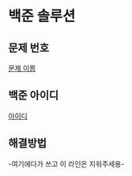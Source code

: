 # 백준 솔루션

## 문제 번호
[문제 이름]("https://www.acmicpc.net/problem/문제번호")

## 백준 아이디
[아이디]("https://www.acmicpc.net/user/아이디")

## 해결방법
-여기에다가 쓰고 이 라인은 지워주세용-
